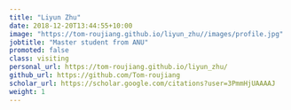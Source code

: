 ```yaml
---
title: "Liyun Zhu"
date: 2018-12-20T13:44:55+10:00
image: "https://tom-roujiang.github.io/liyun_zhu//images/profile.jpg"
jobtitle: "Master student from ANU"
promoted: false
class: visiting
personal_url: https://tom-roujiang.github.io/liyun_zhu/
github_url: https://github.com/Tom-roujiang
scholar_url: https://scholar.google.com/citations?user=3PmmHjUAAAAJ
weight: 1
---
```

